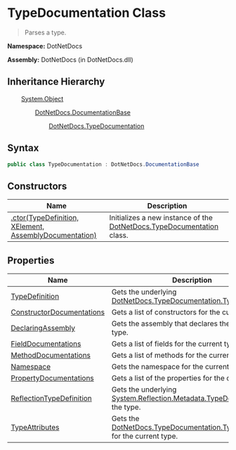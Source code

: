 # TypeDocumentation Class
> Parses a type.

**Namespace:** DotNetDocs

**Assembly:** DotNetDocs (in DotNetDocs.dll)
## Inheritance Hierarchy
&nbsp;&nbsp;&nbsp;&nbsp;&nbsp;&nbsp;&nbsp;&nbsp;[System.Object](https://www.google.com/search?q=System.Object&btnI=)

&nbsp;&nbsp;&nbsp;&nbsp;&nbsp;&nbsp;&nbsp;&nbsp;&nbsp;&nbsp;&nbsp;&nbsp;&nbsp;&nbsp;&nbsp;&nbsp;[DotNetDocs.DocumentationBase](/docs/DotNetDocs/DocumentationBase/DocumentationBase.md)

&nbsp;&nbsp;&nbsp;&nbsp;&nbsp;&nbsp;&nbsp;&nbsp;&nbsp;&nbsp;&nbsp;&nbsp;&nbsp;&nbsp;&nbsp;&nbsp;&nbsp;&nbsp;&nbsp;&nbsp;&nbsp;&nbsp;&nbsp;&nbsp;[DotNetDocs.TypeDocumentation](/docs/DotNetDocs/TypeDocumentation/TypeDocumentation.md)

## Syntax
```csharp
public class TypeDocumentation : DotNetDocs.DocumentationBase
```
## Constructors
|Name|Description|
|---|---|
|[.ctor(TypeDefinition, XElement, AssemblyDocumentation)](/docs/DotNetDocs/TypeDocumentation/Constructors/.ctor_TypeDefinition%2c%20XElement%2c%20AssemblyDocum5174.md)|Initializes a new instance of the [DotNetDocs.TypeDocumentation](/docs/DotNetDocs/TypeDocumentation/TypeDocumentation.md) class.|
## Properties
|Name|Description|
|---|---|
|[TypeDefinition](/docs/DotNetDocs/TypeDocumentation/Properties/TypeDefinition.md)|Gets the underlying [DotNetDocs.TypeDocumentation.TypeDefinition](https://www.google.com/search?q=DotNetDocs.TypeDocumentation.TypeDefinition&btnI=).|
|[ConstructorDocumentations](/docs/DotNetDocs/TypeDocumentation/Properties/ConstructorDocumentations.md)|Gets a list of constructors for the current type.|
|[DeclaringAssembly](/docs/DotNetDocs/TypeDocumentation/Properties/DeclaringAssembly.md)|Gets the assembly that declares the current type.|
|[FieldDocumentations](/docs/DotNetDocs/TypeDocumentation/Properties/FieldDocumentations.md)|Gets a list of fields for the current type.|
|[MethodDocumentations](/docs/DotNetDocs/TypeDocumentation/Properties/MethodDocumentations.md)|Gets a list of methods for the current type.|
|[Namespace](/docs/DotNetDocs/TypeDocumentation/Properties/Namespace.md)|Gets the namespace for the current type.|
|[PropertyDocumentations](/docs/DotNetDocs/TypeDocumentation/Properties/PropertyDocumentations.md)|Gets a list of the properties for the current type.|
|[ReflectionTypeDefinition](/docs/DotNetDocs/TypeDocumentation/Properties/ReflectionTypeDefinition.md)|Gets the underlying [System.Reflection.Metadata.TypeDefinition](https://www.google.com/search?q=System.Reflection.Metadata.TypeDefinition&btnI=) for the type.|
|[TypeAttributes](/docs/DotNetDocs/TypeDocumentation/Properties/TypeAttributes.md)|Gets the [DotNetDocs.TypeDocumentation.TypeAttributes](https://www.google.com/search?q=DotNetDocs.TypeDocumentation.TypeAttributes&btnI=) for the current type.|
